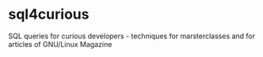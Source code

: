 # sql4curious
SQL queries for curious developers - techniques for marsterclasses and for articles of GNU/Linux Magazine

